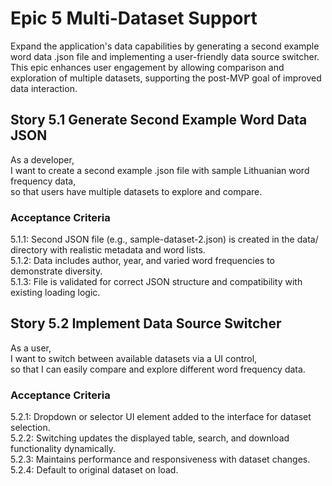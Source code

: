 # Epic 5 Multi-Dataset Support
Expand the application's data capabilities by generating a second example word data .json file and implementing a user-friendly data source switcher. This epic enhances user engagement by allowing comparison and exploration of multiple datasets, supporting the post-MVP goal of improved data interaction.

## Story 5.1 Generate Second Example Word Data JSON
As a developer,  
I want to create a second example .json file with sample Lithuanian word frequency data,  
so that users have multiple datasets to explore and compare.  

### Acceptance Criteria
5.1.1: Second JSON file (e.g., sample-dataset-2.json) is created in the data/ directory with realistic metadata and word lists.  
5.1.2: Data includes author, year, and varied word frequencies to demonstrate diversity.  
5.1.3: File is validated for correct JSON structure and compatibility with existing loading logic.  

## Story 5.2 Implement Data Source Switcher
As a user,  
I want to switch between available datasets via a UI control,  
so that I can easily compare and explore different word frequency data.  

### Acceptance Criteria
5.2.1: Dropdown or selector UI element added to the interface for dataset selection.  
5.2.2: Switching updates the displayed table, search, and download functionality dynamically.  
5.2.3: Maintains performance and responsiveness with dataset changes.  
5.2.4: Default to original dataset on load.  

